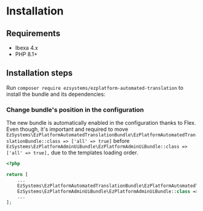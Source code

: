 # Installation

## Requirements

* Ibexa 4.x
* PHP 8.1+

## Installation steps

Run `composer require ezsystems/ezplatform-automated-translation` to install the bundle and its dependencies:

### Change bundle's position in the configuration

The new bundle is automatically enabled in the configuration thanks to Flex. Even though, it's important and required to move `EzSystems\EzPlatformAutomatedTranslationBundle\EzPlatformAutomatedTranslationBundle::class => ['all' => true]` before `EzSystems\EzPlatformAdminUiBundle\EzPlatformAdminUiBundle::class => ['all' => true],` due to the templates loading order.

```php
<?php

return [
    ...
    EzSystems\EzPlatformAutomatedTranslationBundle\EzPlatformAutomatedTranslationBundle::class => ['all' => true],
    EzSystems\EzPlatformAdminUiBundle\EzPlatformAdminUiBundle::class => ['all' => true],
    ...
];
```


